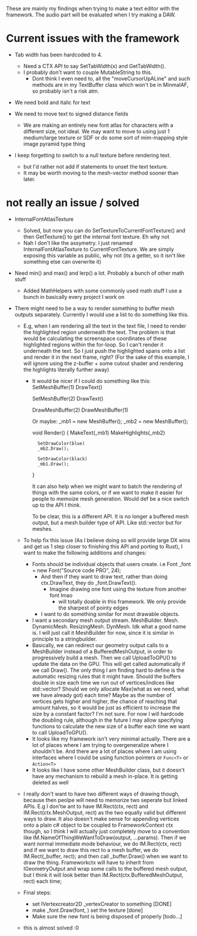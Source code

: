These are mainly my findings when trying to make a text editor with the framework.
The audio part will be evaluated when I try making a DAW.

# Current issues with the framework

- Tab width has been hardcoded to 4. 
    - Need a CTX API to say SetTabWidth(x) and GetTabWidth(). 
    - I probably don't want to couple MutableString to this. 
        - Dont think I even need to, all the "moveCursorUpALine" and such methods are in my TextBuffer class which won't be in MinmalAF, so probably isn't a risk atm.

- We need bold and italic for text
- We need to move text to signed distance fields
    - We are making an entirely new font atlas for characters with a different size, not ideal. 
    We may want to move to using just 1 medium/large texture or SDF or do some sort of mim-mapping style image pyramid type thing

- I keep forgetting to switch to a null texture before rendering text.
    - but I'd rather not add if statements to unset the text texture. 
    - It may be worth moving to the mesh-vector method sooner than later.

# not really an issue / solved

- InternalFontAtlasTexture
    - Solved, but now you can do SetTextureToCurrentFontTexture() and then GetTexture() to get the internal font texture. Eh why not
    - Nah I don't like the assymetry. I just renamed InternalFontAtlasTexture to CurrentFontTexture. We are simply exposing this variable as public, why not (its a getter, so it isn't like something else can overwrite it)

- Need min() and max() and lerp() a lot. Probably a bunch of other math stuff
    - Added MathHelpers with some commonly used math stuff I use a bunch in basically every project I work on



- There might need to be a way to render something to buffer mesh outputs separately. Currently I would use a list to do something like this. 
    - E.g, when I am rendering all the text in the text file, I need to render the highlighted region underneath the text. The problem is that  would be calculating the screenspace coordinates of these highlighted regions within the for-loop. So I can't render it underneath the text. So I just push the highlighted spans onto a list and render it in the next frame, right? (For the sake of this example, I will ignore using the z-buffer + some cutout shader and rendering the highlights literally further away)
        - It would be nicer if I could do something like this:
            SetMeshBuffer(1)
            DrawText()

            SetMeshBuffer(2)
            DrawText()

            DrawMeshBuffer(2)
            DrawMeshBuffer(1)

            Or maybe:
            _mb1 = new MeshBuffer();
            _mb2 = new MeshBuffer();

            void Render() {
                MakeText(_mb1)
                MakeHighlights(_mb2)

                SetDrawColor(blue)
                _mb2.Draw();

                SetDrawColor(black)
                _mb1.Draw();
            }

            It can also help when we might want to batch the rendering of things with the same colors,
            or if we want to make it easier for people to memoize mesh generation. 
            Would def be a nice switch up to the API I think. 

            To be clear, this is a different API. It is no longer a buffered mesh output, but a mesh builder type of API. Like std::vector but for meshes. 

    - To help fix this issue (As I believe doing so will provide large DX wins and get us 1 step closer to finishing this API and porting to Rust), I want to make the following additions and changes:
        - Fonts should be individual objects that users create. i.e
            Font _font = new Font("Source code PRO", 24);
            - And then if they want to draw text, rather than doing ctx.DrawText, they do _font.DrawText().
                - Imagine drawing one font using the texture from another font lmao
                    - will totally doable in this framework. We only provide the sharpest of pointy edges
            - I want to do something similar for most drawable objects.
        - I want a secondary mesh output stream. MeshBuilder. Mesh. DynamicMesh. ResizingMesh. DynMesh. Idk what a good name is. I will just call it MeshBuilder for now, since it is similar in principle to a stringbuilder.
        - Basically, we can redirect our geometry output calls to a MeshBuilder instead of a BufferedMeshOutput, in order to progressively build a mesh. Then we call UploadToGPU() to update the data on the GPU. This will get called automatically if we call Draw(). The only thing I am finding hard to define is the automatic resizing rules that it might have. Should the buffers double in size each time we run out of vertices/indices like std::vector? Should we only allocate Max(what as we need, what we have already got) each time? Maybe as the number of vertices gets higher and higher, the chance of reaching that amount halves, so it would be just as efficient to increase the size by a constant factor? I'm not sure. For now I will hardcode the doubling rule, although in the future I may allow specifying functions to calculate the new size of a buffer each time we want to call UploadToGPU().
        - It looks like my framework isn't very minimal actually. There are a lot of places where I am trying to overgeneralize where I shouldn't be. And there are a lot of places where I am using interfaces where I could be using function pointers or `Func<T>` or `Action<T>`
        - It looks like I have some other MeshBuilder class, but it doesn't have any mechanism to rebuild a mesh in-place. It is getting deleted as well
    - I really don't want to have two different ways of drawing though, because then peolpe will need to memorize two seperate but linked APIs. E.g I don'tw ant to have IM.Rect(ctx, rect) and IM.Rect(ctx.MeshOutput, rect) as the two equally valid but different ways to draw. It also doesn't make sense for appending vertices onto a plain c# object to be coupled to FrameworkContext ctx though, so I think I will actually just completely move to a convention like IM.NameOfThingWeWantToDraw(output, ...params). Then if we want normal immediate mode behaviour, we do IM.Rect(ctx, rect) and if we want to draw this rect to a mesh buffer, we do IM.Rect(_buffer, rect); and then call _buffer.Draw() when we want to draw the thing.
        Frameworkctx will have to inherit from IGeometryOutput and wrap some calls to the buffered mesh output, but I think it will look better than IM.Rect(ctx.BufferedMeshOutput, rect) each time;

    - Final steps:
        - set IVertexcreator2D _vertexCreator to something [DONE]
        - make _font.Draw(font, ) set the texture [done]
        - Make sure the new font is being disposed of properly [todo...]

    - this is almost solved :0
